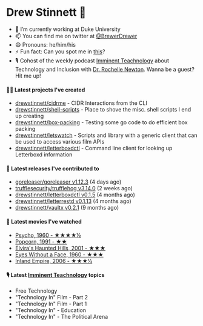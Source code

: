 
# Drew Stinnett 👋

- 🔭 I’m currently working at Duke University
- 📫 You can find me on twitter at [@BrewerDrewer](https://twitter.com/BrewerDrewer)
- 😄 Pronouns: he/him/his
- ⚡ Fun fact: Can you spot me in [this](https://www.youtube.com/watch?v=oL9WnB0qHBA)?
- 🎙 Cohost of the weekly podcast [Imminent Teachnology](https://podcast.imminentteachnology.com/) about Technology and Inclusion with [Dr. Rochelle Newton](https://www.linkedin.com/in/drrochellenewton/). Wanna be a guest? Hit me up!

#### 👨‍💻 Latest projects I've created
- [drewstinnett/cidrme](https://github.com/drewstinnett/cidrme) - CIDR Interactions from the CLI
- [drewstinnett/shell-scripts](https://github.com/drewstinnett/shell-scripts) - Place to shove the misc. shell scripts I end up creating
- [drewstinnett/box-packing](https://github.com/drewstinnett/box-packing) - Testing some go code to do efficient box packing
- [drewstinnett/letswatch](https://github.com/drewstinnett/letswatch) - Scripts and library with a generic client that can be used to access various film APIs
- [drewstinnett/letterboxdctl](https://github.com/drewstinnett/letterboxdctl) - Command line client for looking up Letterboxd information

#### 🚀 Latest releases I've contributed to
- [goreleaser/goreleaser v1.12.3](https://github.com/goreleaser/goreleaser/releases/tag/v1.12.3) (4 days ago)
- [trufflesecurity/trufflehog v3.14.0](https://github.com/trufflesecurity/trufflehog/releases/tag/v3.14.0) (2 weeks ago)
- [drewstinnett/letterboxdctl v0.1.5](https://github.com/drewstinnett/letterboxdctl/releases/tag/v0.1.5) (4 months ago)
- [drewstinnett/letterrestd v0.1.13](https://github.com/drewstinnett/letterrestd/releases/tag/v0.1.13) (4 months ago)
- [drewstinnett/vaultx v0.2.1](https://github.com/drewstinnett/vaultx/releases/tag/v0.2.1) (9 months ago)

#### 🍿 Latest movies I've watched
- [Psycho, 1960 - ★★★★½](https://letterboxd.com/mondodrew/film/psycho/)
- [Popcorn, 1991 - ★★](https://letterboxd.com/mondodrew/film/popcorn/1/)
- [Elvira&#39;s Haunted Hills, 2001 - ★★★](https://letterboxd.com/mondodrew/film/elviras-haunted-hills/)
- [Eyes Without a Face, 1960 - ★★★](https://letterboxd.com/mondodrew/film/eyes-without-a-face/)
- [Inland Empire, 2006 - ★★★½](https://letterboxd.com/mondodrew/film/inland-empire/)

#### 🎙 Latest [Imminent Teachnology](https://podcast.imminentteachnology.com/) topics
- Free Technology
- &#34;Technology In&#34; Film - Part 2
- &#34;Technology In&#34; Film - Part 1
- &#34;Technology In&#34; - Education
- &#34;Technology In&#34; - The Political Arena

